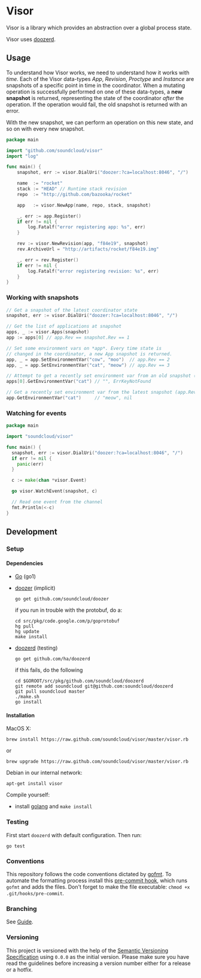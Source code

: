# Visor

Visor is a library which provides an abstraction over a global process state.

Visor uses [doozerd](http://github.com/soundcloud/doozerd).

## Usage

To understand how Visor works, we need to understand how it works with *time*. Each
of the Visor data-types *App*, *Revision*, *Proctype* and *Instance* are snapshots of
a specific point in time in the coordinator. When a mutating operation is successfully
performed on one of these data-types, a **new snapshot** is returned, representing the state
of the coordinator *after* the operation. If the operation would fail, the old snapshot is
returned with an error.

With the new snapshot, we can perform an operation on this new state, and so on with
every new snapshot.

```go
package main

import "github.com/soundcloud/visor"
import "log"

func main() {
    snapshot, err := visor.DialUri("doozer:?ca=localhost:8046", "/")

    name  := "rocket"
    stack := "HEAD" // Runtime stack revision
    repo  := "http://github.com/bazooka/rocket"

    app   := visor.NewApp(name, repo, stack, snapshot)

    _, err := app.Register()
    if err != nil {
        log.Fatalf("error registering app: %s", err)
    }

    rev := visor.NewRevision(app, "f84e19", snapshot)
    rev.ArchiveUrl = "http://artifacts/rocket/f84e19.img"

    _, err = rev.Register()
    if err != nil {
        log.Fatalf("error registering revision: %s", err)
    }
}
```

### Working with snapshots

```go
// Get a snapshot of the latest coordinator state
snapshot, err := visor.DialUri("doozer:?ca=localhost:8046", "/")

// Get the list of applications at snapshot
apps, _ := visor.Apps(snapshot)
app := apps[0] // app.Rev == snapshot.Rev == 1

// Set some environment vars on *app*. Every time state is
// changed in the coordinator, a new App snapshot is returned.
app, _ = app.SetEnvironmentVar("cow", "moo")  // app.Rev == 2
app, _ = app.SetEnvironmentVar("cat", "meow") // app.Rev == 3

// Attempt to get a recently set environment var from an old snapshot (apps[0].Rev == 1)
apps[0].GetEnvironmentVar("cat") // "", ErrKeyNotFound

// Get a recently set environment var from the latest snapshot (app.Rev == 3)
app.GetEnvironmentVar("cat")     // "meow", nil

```

### Watching for events

``` go
package main

import "soundcloud/visor"

func main() {
  snapshot, err := visor.DialUri("doozer:?ca=localhost:8046", "/")
  if err != nil {
    panic(err)
  }

  c := make(chan *visor.Event)

  go visor.WatchEvent(snapshot, c)

  // Read one event from the channel
  fmt.Println(<-c)
}
```

## Development

### Setup

#### Dependencies

  - [Go](http://golang.org) (go1)
    
  - [doozer](https://github.com/soundcloud/doozer) (implicit)

        go get github.com/soundcloud/doozer
   
    if you run in trouble with the protobuf, do a:

        cd src/pkg/code.google.com/p/goprotobuf
        hg pull
        hg update 
        make install

  - [doozerd](https://github.com/soundcloud/doozerd) (testing)

        go get github.com/ha/doozerd

    if this fails, do the following

        cd $GOROOT/src/pkg/github.com/soundcloud/doozerd
        git remote add soundcloud git@github.com:soundcloud/doozerd
        git pull soundcloud master
        ./make.sh
        go install

#### Installation

MacOS X:

    brew install https://raw.github.com/soundcloud/visor/master/visor.rb

or

    brew upgrade https://raw.github.com/soundcloud/visor/master/visor.rb

Debian in our internal network:

    apt-get install visor

Compile yourself:

 * install [golang](http://golang.org) and `make install`

### Testing

First start `doozerd` with default configuration. Then run:

```
go test
```

### Conventions

This repository follows the code conventions dictated by [gofmt](http://golang.org/cmd/gofmt/). To automate the formatting process install this [pre-commit hook](https://gist.github.com/e689d5de0982543cce8c), which runs `gofmt` and adds the files. Don't forget to make the file executable: `chmod +x .git/hooks/pre-commit`.

### Branching

See [Guide](https://github.com/soundcloud/soundcloud/wiki/conventions-git#wiki-using-git-flow).

### Versioning

This project is versioned with the help of the [Semantic Versioning Specification](http://semver.org/) using `0.0.0` as the initial version. Please make sure you have read the guidelines before increasing a version number either for a release or a hotfix.
